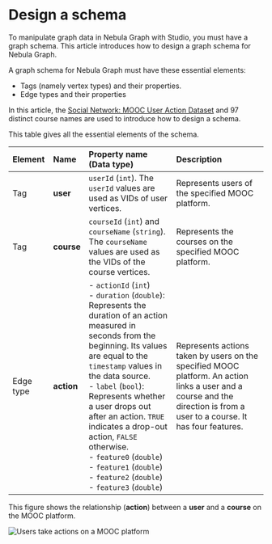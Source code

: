 # Design a schema

To manipulate graph data in Nebula Graph with Studio, you must have a graph schema. This article introduces how to design a graph schema for Nebula Graph.

A graph schema for Nebula Graph must have these essential elements:

- Tags (namely vertex types) and their properties.
- Edge types and their properties

In this article, the [Social Network: MOOC User Action Dataset](https://snap.stanford.edu/data/act-mooc.html "Click to go to Stanford Network Analysis Platform (SNAP) website") and 97 distinct course names are used to introduce how to design a schema.

This table gives all the essential elements of the schema.

| Element  | Name  | Property name (Data type)  |  Description  |
| :---  | :---  | :---  | :---  |
| Tag  | **user**  | `userId` (`int`). The `userId` values are used as VIDs of user vertices. | Represents users of the specified MOOC platform.   |
| Tag  | **course** | `courseId` (`int`) and `courseName` (`string`). The `courseName` values are used as the VIDs of the course vertices. | Represents the courses on the specified MOOC platform. |
| Edge type | **action**  | - `actionId` (`int`) <br /> - `duration` (`double`): Represents the duration of an action measured in seconds from the beginning. Its values are equal to the `timestamp` values in the data source.  <br /> - `label` (`bool`): Represents whether a user drops out after an action. `TRUE` indicates a drop-out action, `FALSE` otherwise. <br /> - `feature0` (`double`) <br /> - `feature1` (`double`) <br /> - `feature2` (`double`) <br /> - `feature3` (`double`) |  Represents actions taken by users on the specified MOOC platform. An action links a user and a course and the direction is from a user to a course. It has four features.   |

This figure shows the relationship (**action**) between a **user** and a **course** on the MOOC platform.

![Users take actions on a MOOC platform](../figs/st-ug-006.png "Relationship between users and courses in the example dataset")
